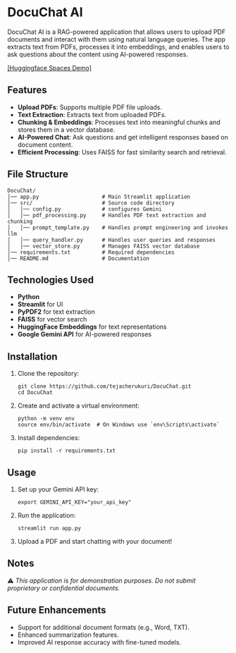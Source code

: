 # DocuChat AI

DocuChat AI is a RAG-powered application that allows users to upload PDF documents and interact with them using natural language queries. The app extracts text from PDFs, processes it into embeddings, and enables users to ask questions about the content using AI-powered responses.

[[Huggingface Spaces Demo]](https://huggingface.co/spaces/tejacherukuri/DocuChat)

## Features

-  **Upload PDFs**: Supports multiple PDF file uploads.
-  **Text Extraction**: Extracts text from uploaded PDFs.
-  **Chunking & Embeddings**: Processes text into meaningful chunks and stores them in a vector database.
-  **AI-Powered Chat**: Ask questions and get intelligent responses based on document content.
-  **Efficient Processing**: Uses FAISS for fast similarity search and retrieval.

## File Structure

```plaintext
DocuChat/
│── app.py                    # Main Streamlit application
│── src/                      # Source code directory
│   │── config.py             # configures Gemini
│   │── pdf_processing.py     # Handles PDF text extraction and chunking
│   │── prompt_template.py    # Handles prompt engineering and invokes llm
│   │── query_handler.py      # Handles user queries and responses
│   │── vector_store.py       # Manages FAISS vector database
│── requirements.txt          # Required dependencies
│── README.md                 # Documentation
```

## Technologies Used

- **Python**
- **Streamlit** for UI
- **PyPDF2** for text extraction
- **FAISS** for vector search
- **HuggingFace Embeddings** for text representations
- **Google Gemini API** for AI-powered responses

## Installation

1. Clone the repository:
   ```
   git clone https://github.com/tejacherukuri/DocuChat.git
   cd DocuChat
   ```
2. Create and activate a virtual environment:
   ```
   python -m venv env
   source env/bin/activate  # On Windows use `env\Scripts\activate`
   ```
3. Install dependencies:
   ```
   pip install -r requirements.txt
   ```

## Usage

1. Set up your Gemini API key:
   ```
   export GEMINI_API_KEY="your_api_key"
   ```
2. Run the application:
   ```
   streamlit run app.py
   ```
3. Upload a PDF and start chatting with your document!

## Notes

⚠️ *This application is for demonstration purposes. Do not submit proprietary or confidential documents.*

## Future Enhancements

- Support for additional document formats (e.g., Word, TXT).
- Enhanced summarization features.
- Improved AI response accuracy with fine-tuned models.

